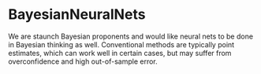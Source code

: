 # BayesianNeuralNets
We are staunch Bayesian proponents and would like neural nets to be done in Bayesian thinking as well. Conventional methods are typically point estimates, which can work well in certain cases, but may suffer from overconfidence and high out-of-sample error.
